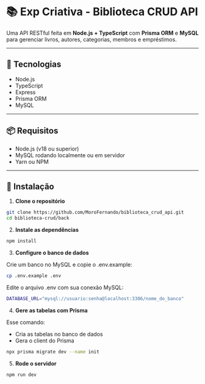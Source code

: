 # 📚 Exp Criativa - Biblioteca CRUD API

Uma API RESTful feita em **Node.js + TypeScript** com **Prisma ORM** e **MySQL** para gerenciar livros, autores, categorias, membros e empréstimos.

---

## 🚀 Tecnologias

- Node.js
- TypeScript
- Express
- Prisma ORM
- MySQL

---

## 📦 Requisitos

- Node.js (v18 ou superior)
- MySQL rodando localmente ou em servidor
- Yarn ou NPM

---

## 🔧 Instalação

1. **Clone o repositório**

```bash
git clone https://github.com/MoroFernando/biblioteca_crud_api.git
cd biblioteca-crud/back
```

2. **Instale as dependências**

```bash
npm install
```

3. **Configure o banco de dados**

Crie um banco no MySQL e copie o .env.example:
```bash
cp .env.example .env
```

Edite o arquivo .env com sua conexão MySQL:
```bash
DATABASE_URL="mysql://usuario:senha@localhost:3306/nome_do_banco"
```

4. **Gere as tabelas com Prisma**

Esse comando:
 - Cria as tabelas no banco de dados
 - Gera o client do Prisma

```bash
npx prisma migrate dev --name init
```

5. **Rode o servidor**

```bash
npm run dev
```

